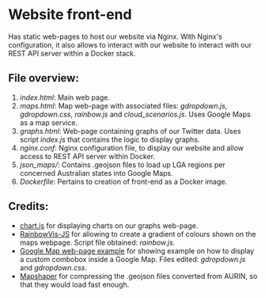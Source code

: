 
# Website front-end
 Has static web-pages to host our website via Nginx. With Nginx's configuration, it also allows to interact with our website to interact with our REST API server within a Docker stack.

## File overview:
1. *index.html*: Main web page.
2. *maps.html*: Map web-page with associated files: *gdropdown.js*, *gdropdown.css*, *rainbow.js* and *cloud_scenarios.js*. Uses Google Maps as a map service.
3. *graphs.html*: Web-page containing graphs of our Twitter data. Uses script *index.js* that contains the logic to display graphs.
4. *nginx.conf*: Nginx configuration file, to display our website and allow access to REST API server within Docker.
5. *json_maps/*: Contains .geojson files to load up LGA regions per concerned Australian states into Google Maps.
6. *Dockerfile*: Pertains to creation of front-end as a Docker image.

## Credits:
* [chart.js](https://www.chartjs.org/) for displaying charts on our graphs web-page.
* [RainbowVis-JS](https://github.com/anomal/RainbowVis-JS) for allowing to create a gradient of colours shown on the maps webpage. Script file obtained: *rainbow.js*.
* [Google Map web-page example](http://vislab-ccom.unh.edu/~briana/examples/gdropdown/) for showing example on how to display a custom combobox inside a Google Map. Files edited: *gdropdown.js* and *gdropdown.css*.
* [Mapshaper](https://mapshaper.org/) for compressing the .geojson files converted from AURIN, so that they would load fast enough.

